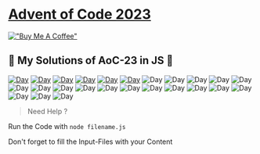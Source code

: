 # [Advent of Code 2023](https://adventofcode.com/2023)

[!["Buy Me A Coffee"](https://www.buymeacoffee.com/assets/img/custom_images/orange_img.png)](https://www.buymeacoffee.com/marvv90)

## 🎄 My Solutions of AoC-23 in JS 🎄

[![Day](https://badgen.net/badge/01/%E2%98%85%E2%98%85/green)](src/day1)
[![Day](https://badgen.net/badge/02/%E2%98%85%E2%98%85/green)](src/day2)
[![Day](https://badgen.net/badge/03/%E2%98%85%E2%98%85/green)](src/day3)
[![Day](https://badgen.net/badge/04/%E2%98%85%E2%98%85/green)](src/day4)
[![Day](https://badgen.net/badge/04/%E2%98%85%E2%98%85/green)](src/day5)
[![Day](https://badgen.net/badge/04/%E2%98%85%E2%98%85/green)](src/day6)
![Day](https://badgen.net/badge/07/%E2%98%86%E2%98%86/gray)
![Day](https://badgen.net/badge/08/%E2%98%86%E2%98%86/gray)
![Day](https://badgen.net/badge/09/%E2%98%86%E2%98%86/gray)
![Day](https://badgen.net/badge/10/%E2%98%86%E2%98%86/gray)
![Day](https://badgen.net/badge/11/%E2%98%86%E2%98%86/gray)
![Day](https://badgen.net/badge/12/%E2%98%86%E2%98%86/gray)
![Day](https://badgen.net/badge/13/%E2%98%86%E2%98%86/gray)
![Day](https://badgen.net/badge/14/%E2%98%86%E2%98%86/gray)
![Day](https://badgen.net/badge/15/%E2%98%86%E2%98%86/gray)
![Day](https://badgen.net/badge/16/%E2%98%86%E2%98%86/gray)
![Day](https://badgen.net/badge/17/%E2%98%86%E2%98%86/gray)
![Day](https://badgen.net/badge/18/%E2%98%86%E2%98%86/gray)
![Day](https://badgen.net/badge/19/%E2%98%86%E2%98%86/gray)
![Day](https://badgen.net/badge/20/%E2%98%86%E2%98%86/gray)
![Day](https://badgen.net/badge/21/%E2%98%86%E2%98%86/gray)
![Day](https://badgen.net/badge/22/%E2%98%86%E2%98%86/gray)
![Day](https://badgen.net/badge/23/%E2%98%86%E2%98%86/gray)
![Day](https://badgen.net/badge/24/%E2%98%86%E2%98%86/gray)
![Day](https://badgen.net/badge/25/%E2%98%86%E2%98%86/gray)

> Need Help ?

Run the Code with `node filename.js`

Don't forget to fill the Input-Files with your Content